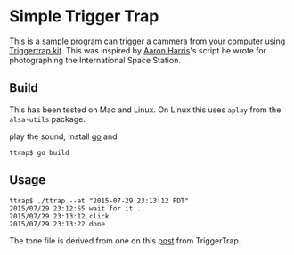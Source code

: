# Simple Trigger Trap

This is a sample program can trigger a cammera from your computer  using 
[Triggertrap kit](http://www.triggertrap.com/#products/triggertrapmobile1). This
was inspired by [Aaron Harris](http://blog.awharrisphotography.com)'s script he wrote for photographing the
International Space Station.

## Build

This has been tested on Mac and Linux. On Linux this uses `aplay` from
the `alsa-utils` package.

play the sound, 
Install [go](http://golang.org/doc/install) and 

```
ttrap$ go build
````

## Usage

```
ttrap$ ./ttrap --at "2015-07-29 23:13:12 PDT"
2015/07/29 23:12:55 wait for it...
2015/07/29 23:13:12 click
2015/07/29 23:13:22 done
```



The tone file is derived from one on this
[post](http://www.triggertrap.com/news/call-your-phone-to-trigger/)
from TriggerTrap.
